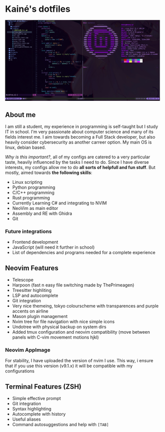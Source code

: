 # Kainé's dotfiles

![](./screenshot.jpeg)

## About me

I am still a student, my experience in programming is self-taught but I study IT in school. I'm very passionate about computer science and many of its fields interest me. I aim towards becoming a Full Stack developer, but also heavily consider cybersecurity as another carreer option. My main OS is linux, debian based.

*Why is this important?*, all of my configs are catered to a very particular taste, heavily influenced by the tasks I need to do. Since I have diverse interests, my configs allow me to do **all sorts of helpfull and fun stuff**. But mostly, aimed towards **the following skills**:

- Linux scripting
- Python programming
- C/C++ programming
- Rust programming
- Currently Learning C# and integrating to NVIM
- NeoVim as main editor
- Assembly and RE with Ghidra
- Git

### Future integrations

- Frontend development
- JavaScript (will need it further in school)
- List of dependencies and programs needed for a complete experience

## Neovim Features

- Telescope
- Harpoon (fast n easy file switching made by ThePrimeagen)
- Treesitter highliting
- LSP and autocomplete
- Git integration
- Very nice themeing, tokyo colourscheme with transparences and purple accents on airline
- Mason plugin management
- Nvim tree for file navigation with nice simple icons
- Undotree with physical backup on system dirs
- Added tmux configuration and neovim compatibility (move between panels with C-vim movement motions hjkl)

### Neovim AppImage

For stability, I have uploaded the version of nvim I use. This way, i ensure that if you use this version (v9.1.x) it will be compatible with my configurations

## Terminal Features (ZSH)

- Simple effective prompt
- Git integration
- Syntax highlighting
- Autocomplete with history
- Useful aliases
- Command autosuggestions and help with ```[TAB]```

